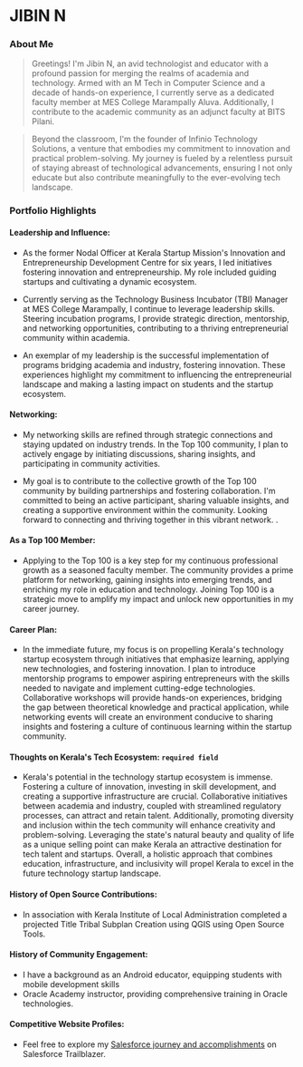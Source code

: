 # JIBIN N 

### About Me

> Greetings! I'm Jibin N, an avid technologist and educator with a profound passion for merging the realms of academia and technology. Armed with an M Tech in Computer Science and a decade of hands-on experience, I currently serve as a dedicated faculty member at MES College Marampally Aluva. Additionally, I contribute to the academic community as an adjunct faculty at BITS Pilani.

> Beyond the classroom, I'm the founder of Infinio Technology Solutions, a venture that embodies my commitment to innovation and practical problem-solving. My journey is fueled by a relentless pursuit of staying abreast of technological advancements, ensuring I not only educate but also contribute meaningfully to the ever-evolving tech landscape.


### Portfolio Highlights



#### Leadership and Influence: 


- As the former Nodal Officer at Kerala Startup Mission's Innovation and Entrepreneurship Development Centre for six years, I led initiatives fostering innovation and entrepreneurship. My role included guiding startups and cultivating a dynamic ecosystem.
 
- Currently serving as the Technology Business Incubator (TBI) Manager at MES College Marampally, I continue to leverage leadership skills. Steering incubation programs, I provide strategic direction, mentorship, and networking opportunities, contributing to a thriving entrepreneurial community within academia.

- An exemplar of my leadership is the successful implementation of programs bridging academia and industry, fostering innovation. These experiences highlight my commitment to influencing the entrepreneurial landscape and making a lasting impact on students and the startup ecosystem.


#### Networking: 

- My networking skills are refined through strategic connections and staying updated on industry trends. In the Top 100 community, I plan to actively engage by initiating discussions, sharing insights, and participating in community activities.

- My goal is to contribute to the collective growth of the Top 100 community by building partnerships and fostering collaboration. I'm committed to being an active participant, sharing valuable insights, and creating a supportive environment within the community. Looking forward to connecting and thriving together in this vibrant network.
.

#### As a Top 100 Member: 

- Applying to the Top 100 is a key step for my continuous professional growth as a seasoned faculty member. The community provides a prime platform for networking, gaining insights into emerging trends, and enriching my role in education and technology. Joining Top 100 is a strategic move to amplify my impact and unlock new opportunities in my career journey.

#### Career Plan: 

- In the immediate future, my focus is on propelling Kerala's technology startup ecosystem through initiatives that emphasize learning, applying new technologies, and fostering innovation. I plan to introduce mentorship programs to empower aspiring entrepreneurs with the skills needed to navigate and implement cutting-edge technologies. Collaborative workshops will provide hands-on experiences, bridging the gap between theoretical knowledge and practical application, while networking events will create an environment conducive to sharing insights and fostering a culture of continuous learning within the startup community.

#### Thoughts on Kerala's Tech Ecosystem: `required field`

- Kerala's potential in the technology startup ecosystem is immense. Fostering a culture of innovation, investing in skill development, and creating a supportive infrastructure are crucial. Collaborative initiatives between academia and industry, coupled with streamlined regulatory processes, can attract and retain talent. Additionally, promoting diversity and inclusion within the tech community will enhance creativity and problem-solving. Leveraging the state's natural beauty and quality of life as a unique selling point can make Kerala an attractive destination for tech talent and startups. Overall, a holistic approach that combines education, infrastructure, and inclusivity will propel Kerala to excel in the future technology startup landscape.

#### History of Open Source Contributions:

- In association with Kerala Institute of Local Administration completed a projected Title Tribal Subplan Creation using QGIS using Open Source Tools.

#### History of Community Engagement:

-  I have a background as an Android educator, equipping students with mobile development skills
-  Oracle Academy instructor, providing comprehensive training in Oracle technologies.


#### Competitive Website Profiles:

- Feel free to explore my [Salesforce journey and accomplishments](https://www.salesforce.com/trailblazer/jibintcr) on Salesforce Trailblazer.




